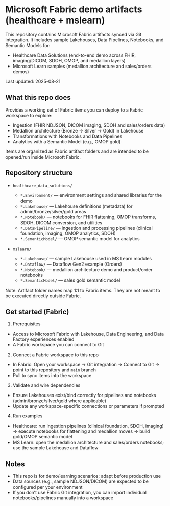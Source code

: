 # Microsoft Fabric demo artifacts (healthcare + mslearn)

This repository contains Microsoft Fabric artifacts synced via Git integration. It includes sample Lakehouses, Data Pipelines, Notebooks, and Semantic Models for:

- Healthcare Data Solutions (end-to-end demo across FHIR, imaging/DICOM, SDOH, OMOP, and medallion layers)
- Microsoft Learn samples (medallion architecture and sales/orders demos)

Last updated: 2025-08-21

## What this repo does

Provides a working set of Fabric items you can deploy to a Fabric workspace to explore:

- Ingestion (FHIR NDJSON, DICOM imaging, SDOH and sales/orders data)
- Medallion architecture (Bronze → Silver → Gold) in Lakehouse
- Transformations with Notebooks and Data Pipelines
- Analytics with a Semantic Model (e.g., OMOP gold)

Items are organized as Fabric artifact folders and are intended to be opened/run inside Microsoft Fabric.

## Repository structure

- `healthcare_data_solutions/`
	- `*.Environment/` — environment settings and shared libraries for the demo
	- `*.Lakehouse/` — Lakehouse definitions (metadata) for admin/bronze/silver/gold areas
	- `*.Notebook/` — notebooks for FHIR flattening, OMOP transforms, SDOH, DICOM conversion, and utilities
	- `*.DataPipeline/` — ingestion and processing pipelines (clinical foundation, imaging, OMOP analytics, SDOH)
	- `*.SemanticModel/` — OMOP semantic model for analytics

- `mslearn/`
	- `*.Lakehouse/` — sample Lakehouse used in MS Learn modules
	- `*.Dataflow/` — Dataflow Gen2 example (Orders)
	- `*.Notebook/` — medallion architecture demo and product/order notebooks
	- `*.SemanticModel/` — sales gold semantic model

Note: Artifact folder names map 1:1 to Fabric items. They are not meant to be executed directly outside Fabric.

## Get started (Fabric)

1) Prerequisites
- Access to Microsoft Fabric with Lakehouse, Data Engineering, and Data Factory experiences enabled
- A Fabric workspace you can connect to Git

2) Connect a Fabric workspace to this repo
- In Fabric: Open your workspace → Git integration → Connect to Git → point to this repository and `main` branch
- Pull to sync items into the workspace

3) Validate and wire dependencies
- Ensure Lakehouses exist/bind correctly for pipelines and notebooks (admin/bronze/silver/gold where applicable)
- Update any workspace-specific connections or parameters if prompted

4) Run examples
- Healthcare: run ingestion pipelines (clinical foundation, SDOH, imaging) → execute notebooks for flattening and medallion moves → build gold/OMOP semantic model
- MS Learn: open the medallion architecture and sales/orders notebooks; use the sample Lakehouse and Dataflow

## Notes

- This repo is for demo/learning scenarios; adapt before production use
- Data sources (e.g., sample NDJSON/DICOM) are expected to be configured per your environment
- If you don’t use Fabric Git integration, you can import individual notebooks/pipelines manually into a workspace
